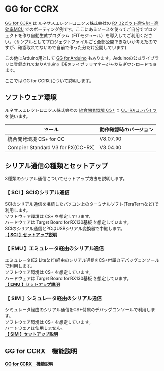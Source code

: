 # GG for CCRX

[GG for CCRX](https://github.com/mkogax/GG_for_CCRX) は ルネサスエレクトロニクス株式会社の [RX 32ビット高性能・高効率MCU](https://www.renesas.com/jp/ja/products/microcontrollers-microprocessors/rx-32-bit-performance-efficiency-mcus) でのポーティング例です。ここにあるソースを使ってご自分でプロジェクトを作り自動生成プログラム（FITモジュール）を導入してご利用ください。（サンプルとしてプロジェクトファイルごと全部公開できないか考えたのですが、確認取れてないので自前で作った分だけ公開しています)  

この他にArduino用として [GG for Arduino](https://github.com/mkogax/GG_for_Arduino) もあります。Arduinoの公式ライブラリに登録されておりArduino IDEのライブラリマネージャからダウンロードできます。  

ここでは GG for CCRX について説明します。  

## ソフトウェア環境

ルネサスエレクトロニクス株式会社の [統合開発環境 CS+](https://www.renesas.com/jp/ja/software-tool/cs) と [CC-RXコンパイラ](https://www.renesas.com/jp/ja/software-tool/cc-compiler-package-rx-family) を使います。

|ツール|動作確認時のバージョン|
|---|---|
|統合開発環境 CS+ for CC|V8.07.00|
|Compiler Standard V3 for RX(CC-RX)|V3.04.00|

## シリアル通信の種類とセットアップ

3種類のシリアル通信についてセットアップ方法を説明します。

### 【 SCI 】SCIのシリアル通信

SCIのシリアル通信を接続したパソコン上のターミナルソフト(TeraTermなど)で利用します。  
ソフトウェア環境は CS+ を想定しています。  
ハードウェアは Target Board for RX130基板 を想定しています。  
SCIのシリアル通信とPCはUSBシリアル変換器で中継します。  
[**【 SCI 】セットアップ説明**](README_setup_SCI.md)

### 【 EMU 】エミュレータ経由のシリアル通信

エミュレータ(E2 Liteなど)経由のシリアル通信をCS+付属のデバッグコンソールで利用します。  
ソフトウェア環境は CS+ を想定しています。  
ハードウェアは Target Board for RX130基板 を想定しています。  
[**【 EMU 】セットアップ説明**](README_setup_EMU.md)

### 【 SIM 】シミュレータ経由のシリアル通信

シミュレータ経由のシリアル通信をCS+付属のデバッグコンソールで利用します。  
ソフトウェア環境は CS+ を想定しています。  
ハードウェアは使用しません。  
[**【 SIM 】セットアップ説明**](README_setup_SIM.md)

## GG for CCRX　機能説明

[**GG for CCRX　機能説明**](README_spec.md)
